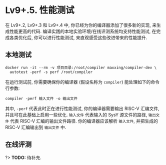 # Lv9+.5. 性能测试

在 Lv9+.2, Lv9+.3 和 Lv9+.4 中, 你已经为你的编译器添加了很多新的实现, 来生成性能更高的代码. 编译实践的本地实验环境/在线评测系统均支持性能测试, 在完成各类优化后, 你可以进行性能测试, 来直观感受这些改进带来的性能提升.

## 本地测试

```
docker run -it --rm -v 项目目录:/root/compiler maxxing/compiler-dev \
  autotest -perf -s perf /root/compiler
```

在运行测试前, 你需要确保你的编译器 (假设名称为 `compiler`) 能处理如下的命令行参数:

```
compiler -perf 输入文件 -o 输出文件
```

其中, `-perf` 代表此时正在进行性能测试, 你的编译器需要输出 RISC-V 汇编文件, 并且可在此基础上启用一些优化. `输入文件` 代表输入的 SysY 源文件的路径, `输出文件` 代表 RISC-V 汇编的输出文件路径. 你的编译器应该解析 `输入文件`, 并把生成的 RISC-V 汇编输出到 `输出文件` 中.

## 在线评测

?> **TODO:** 待补充.
